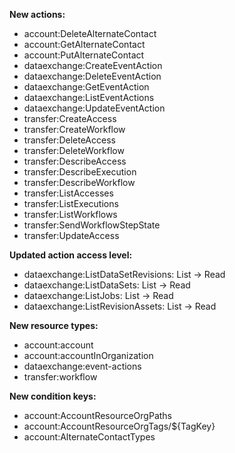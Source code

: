 **New actions:**

- account:DeleteAlternateContact
- account:GetAlternateContact
- account:PutAlternateContact
- dataexchange:CreateEventAction
- dataexchange:DeleteEventAction
- dataexchange:GetEventAction
- dataexchange:ListEventActions
- dataexchange:UpdateEventAction
- transfer:CreateAccess
- transfer:CreateWorkflow
- transfer:DeleteAccess
- transfer:DeleteWorkflow
- transfer:DescribeAccess
- transfer:DescribeExecution
- transfer:DescribeWorkflow
- transfer:ListAccesses
- transfer:ListExecutions
- transfer:ListWorkflows
- transfer:SendWorkflowStepState
- transfer:UpdateAccess

**Updated action access level:**

- dataexchange:ListDataSetRevisions: List -> Read
- dataexchange:ListDataSets: List -> Read
- dataexchange:ListJobs: List -> Read
- dataexchange:ListRevisionAssets: List -> Read

**New resource types:**

- account:account
- account:accountInOrganization
- dataexchange:event-actions
- transfer:workflow

**New condition keys:**

- account:AccountResourceOrgPaths
- account:AccountResourceOrgTags/${TagKey}
- account:AlternateContactTypes
